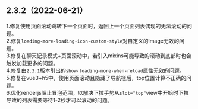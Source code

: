 ## 2.3.2（2022-06-21）
1.修复使用页面滚动跳转下一个页面时，返回上一个页面列表偶现的无法滚动的问题。  
2.修复`loading-more-loading-icon-custom-style`对自定义的image无效的问题。  
3.修复在聊天记录模式+页面滚动中，若引入mixins可能导致的滚动到底部时也会触发加载更多的问题。  
4.修复由`2.3.1`版本引出的`show-loading-more-when-reload`属性无效的问题。  
5.修复在vue3+h5中，使用页面滚动且隐藏了导航栏后，top位置计算不正确的问题。  
6.优化renderjs阻止冒泡范围，以解决下拉手势从`slot="top"`view中开始时下拉导致的列表需要等待1-2秒才可以滚动的问题。
